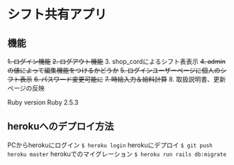 
# シフト共有アプリ

## 機能

~~1. ログイン機能~~
~~2. ログアウト機能~~
3. shop_cordによるシフト表表示
~~4. adminの値によって編集機能をつけるかどうか~~
~~5. ログインユーザーページに個人のシフト表示~~
~~6. パスワード変更可能に~~
~~7. 時給入力＆給料計算~~
8. 取扱説明書、更新ページの反映

Ruby version
     Ruby 2.5.3

## herokuへのデプロイ方法

PCからherokuにログイン
`$ heroku login`
herokuにデプロイ
`$ git push heroku master`
herokuでのマイグレーション
`$ heroku run rails db:migrate`          
